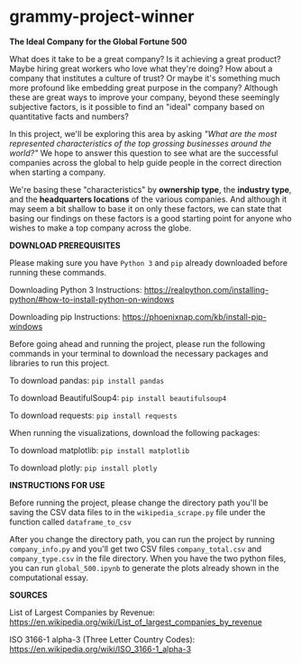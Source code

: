 # grammy-project-winner
**The Ideal Company for the Global Fortune 500**

What does it take to be a great company? Is it achieving a great product? Maybe hiring great workers who love what they're doing? How about a company that institutes a culture of trust? Or maybe it's something much more profound like embedding great purpose in the company? Although these are great ways to improve your company, beyond these seemingly subjective factors, is it possible to find an "ideal" company based on quantitative facts and numbers?

In this project, we'll be exploring this area by asking *"What are the most represented characteristics of the top grossing businesses around the world?"* We hope to answer this question to see what are the successful companies across the global to help guide people in the correct direction when starting a company. 

We're basing these "characteristics" by **ownership type**, the **industry type**, and the **headquarters locations** of the various companies. And although it may seem a bit shallow to base it on only these factors, we can state that basing our findings on these factors is a good starting point for anyone who wishes to make a top company across the globe.

**DOWNLOAD PREREQUISITES**

Please making sure you have ``Python 3`` and ``pip`` already downloaded before running these commands. 

Downloading Python 3 Instructions: https://realpython.com/installing-python/#how-to-install-python-on-windows

Downloading pip Instructions: https://phoenixnap.com/kb/install-pip-windows

Before going ahead and running the project, please run the following commands in your terminal to download the necessary packages and libraries to run this project. 

To download pandas: ``pip install pandas``

To download BeautifulSoup4: ``pip install beautifulsoup4`` 

To download requests: ``pip install requests``

When running the visualizations, download the following packages:

To download matplotlib: ``pip install matplotlib``

To download plotly: ``pip install plotly``

**INSTRUCTIONS FOR USE**

Before running the project, please change the directory path you'll be saving the CSV data files to in the ``wikipedia_scrape.py`` file under the function called ``dataframe_to_csv``

After you change the directory path, you can run the project by running ``company_info.py`` and you'll get two CSV files ``company_total.csv`` and ``company_type.csv`` in the file directory. When you have the two python files, you can run ``global_500.ipynb``  to generate the plots already shown in the computational essay.

**SOURCES**

List of Largest Companies by Revenue: https://en.wikipedia.org/wiki/List_of_largest_companies_by_revenue

ISO 3166-1 alpha-3 (Three Letter Country Codes): https://en.wikipedia.org/wiki/ISO_3166-1_alpha-3
